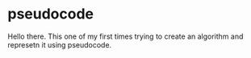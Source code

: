 # pseudocode
Hello there. This one of my first times trying to create an algorithm and represetn it using pseudocode. 
